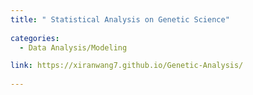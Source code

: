```yaml
---
title: " Statistical Analysis on Genetic Science" 
  
categories:
  - Data Analysis/Modeling

link: https://xiranwang7.github.io/Genetic-Analysis/
  
---
```

